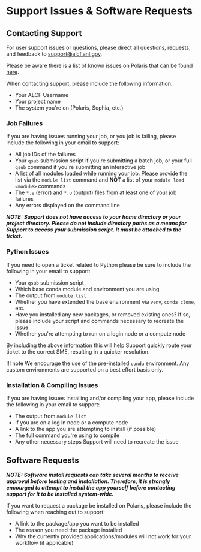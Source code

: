 # Support Issues & Software Requests

## Contacting Support

For user support issues or questions, please direct all questions, requests, and feedback to [support@alcf.anl.gov](mailto:support@alcf.anl.gov).

Please be aware there is a list of known issues on Polaris that can be found [here](./known-issues.md).

When contacting support, please include the following information:
* Your ALCF Username
* Your project name
* The system you're on (Polaris, Sophia, etc.)

### Job Failures

If you are having issues running your job, or you job is failing, please include the following in your email to support:
* All job IDs of the failures
* Your `qsub` submission script if you're submitting a batch job, or your full `qsub` command if you're submitting an interactive job
* A list of all modules loaded while running your job. Please provide the list via the `module list` command and **NOT** a list of your `module load <module>` commands
* The `*.e` (error) and `*.o` (output) files from at least one of your job failures
* Any errors displayed on the command line

***NOTE: Support does not have access to your home directory or your project directory. 
Please do not include directory paths as a means for Support to access your submission script. It must be attached to the ticket.***

### Python Issues

If you need to open a ticket related to Python please be sure to include the following in your email to support:
* Your `qsub` submission script
* Which base conda module and environment you are using
* The output from `module list`
* Whether you have extended the base environment via `venv`, `conda clone`, etc.
* Have you installed any new packages, or removed existing ones? If so, please include your script and commands necessary to recreate the issue
* Whether you're attempting to run on a login node or a compute node

By including the above information this will help Support quickly route your ticket to the correct SME, resulting in a quicker resolution.

!!! note 
We encourage the use of the pre-installed `conda` environment. 
Any custom environments are supported on a best effort basis only.

### Installation & Compiling Issues

If you are having issues installing and/or compiling your app, please include the following in your email to support:
* The output from `module list`
* If you are on a log in node or a compute node
* A link to the app you are attempting to install (if possible)
* The full command you're using to compile
* Any other necessary steps Support will need to recreate the issue


## Software Requests

***NOTE: Software install requests can take several months to receive approval before testing and installation. 
Therefore, it is strongly encourged to attempt to install the app yourself before contacting support for it to be installed system-wide.***

If you want to request a package be installed on Polaris, please include the following when reaching out to support:
* A link to the package/app you want to be installed
* The reason you need the package installed
* Why the currently provided applications/modules will not work for your workflow (if applicable)
